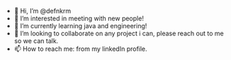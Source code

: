 - 👋 Hi, I’m @defnkrm
- 👀 I’m interested in meeting with new people!
- 🌱 I’m currently learning java and engineering!
- 💞️ I’m looking to collaborate on any project i can, please
  reach out to me so we can talk.
- 📫 How to reach me: from my linkedIn profile. 


<!---
defnkrm/defnkrm is a ✨ special ✨ repository because its `README.md` (this file) appears on your GitHub profile.
You can click the Preview link to take a look at your changes.
--->
